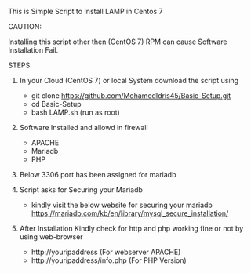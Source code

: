 This is Simple Script to Install LAMP in Centos 7

CAUTION:

Installing this script other then (CentOS 7) RPM can cause Software Installation Fail.

STEPS:

1. In your Cloud (CentOS 7) or local System download the script using 
      * git clone https://github.com/MohamedIdris45/Basic-Setup.git
      * cd Basic-Setup
      * bash LAMP.sh (run as root)
      
2. Software Installed and allowd in firewall
      * APACHE
      * Mariadb 
      * PHP
      
3. Below 3306 port has been assigned for mariadb

4. Script asks for Securing your Mariadb
    * kindly visit the below website for securing your mariadb
    https://mariadb.com/kb/en/library/mysql_secure_installation/

5. After Installation Kindly check for http and php working fine or not by using web-browser 
      * http://youripaddress (For webserver APACHE)
      * http://youripaddress/info.php (For PHP Version)
      
